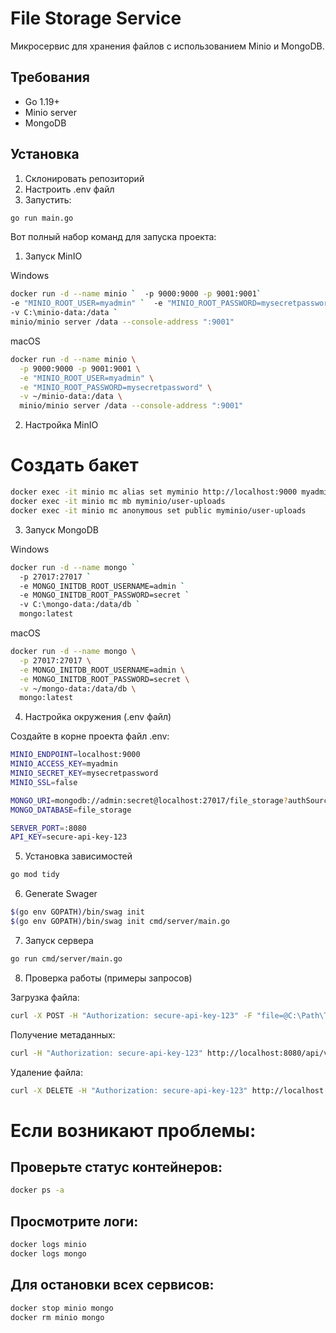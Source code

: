 # File Storage Service

Микросервис для хранения файлов с использованием Minio и MongoDB.

## Требования

-   Go 1.19+
-   Minio server
-   MongoDB

## Установка

1. Склонировать репозиторий
2. Настроить .env файл
3. Запустить:

```bash
go run main.go
```

Вот полный набор команд для запуска проекта:

1. Запуск MinIO

Windows

```bash
docker run -d --name minio `  -p 9000:9000 -p 9001:9001`
-e "MINIO_ROOT_USER=myadmin" `  -e "MINIO_ROOT_PASSWORD=mysecretpassword"`
-v C:\minio-data:/data `
minio/minio server /data --console-address ":9001"
```

macOS

```bash
docker run -d --name minio \
  -p 9000:9000 -p 9001:9001 \
  -e "MINIO_ROOT_USER=myadmin" \
  -e "MINIO_ROOT_PASSWORD=mysecretpassword" \
  -v ~/minio-data:/data \
  minio/minio server /data --console-address ":9001"
```

2. Настройка MinIO

# Создать бакет

```bash
docker exec -it minio mc alias set myminio http://localhost:9000 myadmin mysecretpassword
docker exec -it minio mc mb myminio/user-uploads
docker exec -it minio mc anonymous set public myminio/user-uploads
```

3. Запуск MongoDB

Windows

```bash
docker run -d --name mongo `
  -p 27017:27017 `
  -e MONGO_INITDB_ROOT_USERNAME=admin `
  -e MONGO_INITDB_ROOT_PASSWORD=secret `
  -v C:\mongo-data:/data/db `
  mongo:latest
```

macOS

```bash
docker run -d --name mongo \
  -p 27017:27017 \
  -e MONGO_INITDB_ROOT_USERNAME=admin \
  -e MONGO_INITDB_ROOT_PASSWORD=secret \
  -v ~/mongo-data:/data/db \
  mongo:latest
```

4. Настройка окружения (.env файл)

Создайте в корне проекта файл .env:

```bash
MINIO_ENDPOINT=localhost:9000
MINIO_ACCESS_KEY=myadmin
MINIO_SECRET_KEY=mysecretpassword
MINIO_SSL=false

MONGO_URI=mongodb://admin:secret@localhost:27017/file_storage?authSource=admin
MONGO_DATABASE=file_storage

SERVER_PORT=:8080
API_KEY=secure-api-key-123
```

5. Установка зависимостей

```bash
go mod tidy
```

6. Generate Swager

```bash
$(go env GOPATH)/bin/swag init
$(go env GOPATH)/bin/swag init cmd/server/main.go
```

7. Запуск сервера

```bash
go run cmd/server/main.go
```

8. Проверка работы (примеры запросов)

Загрузка файла:

```bash
curl -X POST -H "Authorization: secure-api-key-123" -F "file=@C:\Path\To\File.jpg" http://localhost:8080/api/v1/upload
```

Получение метаданных:

```bash
curl -H "Authorization: secure-api-key-123" http://localhost:8080/api/v1/files/ваш-id-файла
```

Удаление файла:

```bash
curl -X DELETE -H "Authorization: secure-api-key-123" http://localhost:8080/api/v1/files/ваш-id-файла
```

# Если возникают проблемы:

## Проверьте статус контейнеров:

```bash
docker ps -a
```

## Просмотрите логи:

```bash
docker logs minio
docker logs mongo
```

## Для остановки всех сервисов:

```bash
docker stop minio mongo
docker rm minio mongo
```
